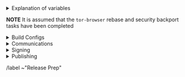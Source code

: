 <details>
  <summary>Explanation of variables</summary>

- `$(BUILD_SERVER)` : the server the main builder is using to build a tor-browser release
- `$(STAGING_SERVER)` : the server the signer is using to to run the signing process
- `$(ESR_VERSION)` : the Mozilla defined ESR version, used in various places for building tor-browser tags, labels, etc
  - example : `91.6.0`
- `$(ESR_TAG)` : the Mozilla defined hg (Mercurial) tag associated with `$(ESR_VERSION)`
  - exmaple : `FIREFOX_91_7_0esr_BUILD2`
- `$(ESR_TAG_PREV)` : the Mozilla defined hg (Mercurial) tag associated with the previous ESR version when rebasing (ie, the ESR version we are rebasing from)
- `$(TOR_BROWSER_MAJOR)` : the Tor Browser major version
  - example : `11`
- `$(TOR_BROWSER_MINOR)` : the Tor Browser minor version
  - example : either `0` or `5`; Alpha's is always `(Stable + 5) % 10`
- `$(TOR_BROWSER_VERSION)` : the Tor Browser version in the format
  - example: `12.5a3`, `12.0.3`
- `$(BUILD_N)` : a project's build revision within a its branch; this is separate from the `$(TOR_BROWSER_BUILD_N)` value; many of the Firefox-related projects have a `$(BUILD_N)` suffix and may differ between projects even when they contribute to the same build.
    - example : `build1`
- `$(TOR_BROWSER_BUILD_N)` : the tor-browser build revision for a given Tor Browser release; used in tagging git commits
    - example : `build2`
    - **NOTE** : A project's `$(BUILD_N)` and `$(TOR_BROWSER_BUILD_N)` may be the same, but it is possible for them to diverge. For example :
        - if we have multiple Tor Browser releases on a given ESR branch the two will become out of sync as the `$(BUILD_N)` value will increase, while the `$(TOR_BROWSER_BUILD_N)` value may stay at `build1` (but the `$(TOR_BROWSER_VERSION)` will increase)
        - if we have build failures unrelated to `tor-browser`, the `$(TOR_BROWSER_BUILD_N)` value will increase while the `$(BUILD_N)` will stay the same.
- `$(TOR_BROWSER_VERSION)` : the published Tor Browser version
    - example : `11.5a6`, `11.0.7`
</details>

**NOTE** It is assumed that the `tor-browser` rebase and security backport tasks have been completed

<details>
  <summary>Build Configs</summary>

### tor-browser-build: https://gitlab.torproject.org/tpo/applications/tor-browser-build.git
Tor Browser Stable lives in the various `maint-$(TOR_BROWSER_MAJOR).$(TOR_BROWSER_MINOR)` (and possibly more specific) branches

- [ ] Update `rbm.conf`
  - [ ] `var/torbrowser_version` : update to next version
  - [ ] `var/torbrowser_build` : update to `$(TOR_BROWSER_BUILD_N)`
  - [ ] ***(Desktop Only)***`var/torbrowser_incremental_from` : update to previous Desktop version
    - **IMPORTANT**: Really *actually* make sure this is the previous Desktop version or else the `make incrementals-*` step will fail
- [ ] Update Desktop-specific build configs
  - [ ] Update `projects/firefox/config`
    - [ ] `browser_build` : update to match `tor-browser` tag
    - [ ] ***(Optional)*** `var/firefox_platform_version` : update to latest `$(ESR_VERSION)` if rebased
  - [ ] Update `projects/translation/config`:
    - [ ] run `make list_translation_updates-release` to get updated hashes
    - [ ] `steps/base-browser/git_hash` : update with `HEAD` commit of project's `base-browser` branch
    - [ ] `steps/base-browser-fluent/git_hash` : update with `HEAD` commit of project's `basebrowser-newidentityftl` branch
    - [ ] `steps/tor-browser/git_hash` : update with `HEAD` commit of project's `tor-browser` branch
    - [ ] `steps/fenix/git_hash` : update with `HEAD` commit of project's `fenix-torbrowserstringsxml` branch
- [ ] Update Android-specific build configs
  - [ ] ***(Optional)*** Update `projects/geckoview/config`
    - [ ] `browser_build` : update to match `tor-browser` tag
    - [ ] ***(Optional)*** `var/geckoview_version` : update to latest `$(ESR_VERSION)` if rebased
  - [ ] ***(Optional)*** Update `projects/tor-android-service/config`
    - [ ] `git_hash` : update with `HEAD` commit of project's `main` branch
  - [ ] ***(Optional)*** Update `projects/application-services/config`:
    **NOTE** we don't currently have any of our own patches for this project
    - [ ] `git_hash` : update to appropriate git commit associated with `$(ESR_VERSION)`
  - [ ] ***(Optional)*** Update `projects/android-components/config`:
    - [ ] `android_components_build` : update to match android-components tag
  - [ ] ***(Optional)*** Update `projects/fenix/config`
    - [ ] `fenix_build` : update to match fenix tag
    - [ ] ***(Optional)*** `var/fenix_version` : update to latest `$(ESR_VERSION)` if rebased
  - [ ] Update allowed_addons.json by running (from `tor-browser-build` root):
    - `./tools/fetch_allowed_addons.py > projects/browser/allowed_addons.json`
- [ ] Update common build configs
  - [ ] Check for NoScript updates here : https://addons.mozilla.org/en-US/firefox/addon/noscript
    - [ ] ***(Optional)*** If new version available, update `noscript` section of `input_files` in `projects/browser/config`
      - [ ] `URL`
      - [ ] `sha256sum`
  - [ ] Check for OpenSSL updates here : https://www.openssl.org/source/
    - [ ] ***(Optional)*** If new 1.X.Y version available, update `projects/openssl/config`
      - [ ] `version` : update to next 1.X.Y version
      - [ ] `input_files/sha256sum` : update to sha256 sum of source tarball
  - [ ] Check for zlib updates here: https://github.com/madler/zlib/releases
    - [ ] **(Optional)** If new tag available, update `projects/zlib/config`
      - [ ] `version` : update to next release tag
  - [ ] Check for tor updates here : https://gitlab.torproject.org/tpo/core/tor/-/tags
    - [ ] ***(Optional)*** Update `projects/tor/config` 
      - [ ] `version` : update to latest non `-alpha` tag (ping dgoulet or ahf if unsure)
  - [ ] Check for go updates here : https://golang.org/dl
    - **NOTE** : Tor Browser Stable uses the latest of the *previous* Stable major series go version (apart from the transition phase from Tor Browser Alpha to Stable, in which case Tor Browser Stable may use the latest major series go version)
    - [ ] ***(Optional)*** Update `projects/go/config`
      - [ ] `version` : update go version
      - [ ] `input_files/sha256sum` for `go` : update sha256sum of archive (sha256 sums are displayed on the go download page)
  - [ ] Update the manual : https://gitlab.torproject.org/tpo/web/manual/-/jobs/
    - [ ] Download the `artifacts.zip` file from latest build stage row (download icon button on the right)
    - [ ] Rename it to `manual_$PIPELINEID.zip`
    - [ ] Upload it to people.tpo
    - [ ] Update `projects/manual/config`
      - [ ] Change the version to `$PIPELINEID`
      - [ ] Update the hash in the input_files section
      - [ ] Update the URL if you have uploaded to a different people.tpo home
- [ ] Update `ChangeLog.txt`
  - [ ] Ensure ChangeLog.txt is sync'd between alpha and stable branches
  - [ ] Check the linked issues: ask people to check if any are missing, remove the not fixed ones
  - [ ] Run `tools/fetch-changelogs.py $(TOR_BROWSER_VERSION)` or `tools/fetch-changelogs.py '#$(ISSUE_NUMBER)'`
    - Make sure you have `requests` installed (e.g., `apt install python3-requests`)
    - The first time you run this script you will need to generate an access token; the script will guide you
  - [ ] Copy the output of the script to the beginning of `ChangeLog.txt` and adjust its output
    - If you used the issue number, you will need to write the Tor Browser version manually
  - [ ] Include any version updates for:
    - [ ] translations
    - [ ] OpenSSL
    - [ ] NoScript
    - [ ] Go
    - [ ] zlib
  - [ ] Include any ESR rebase for Firefox and GeckoView
- [ ] Open MR with above changes
- [ ] Begin build on `$(BUILD_SERVER)` (and fix any issues which come up and update MR)
- [ ] Merge
- [ ] Sign/Tag commit: `make torbrowser-signtag-release`
- [ ] Push tag to `origin`

</details>

<details>
  <summary>Communications</summary>

### notify stakeholders

  <details>
    <summary>email template</summary>

      Hello All,

      Unsigned Tor Browser $(TOR_BROWSER_VERSION) release candidate builds are now available for testing:

      - https://tb-build-05.torproject.org/~$(BUILDER)/builds/release/unsigned/$(TOR_BROWSER_VERSION)/

      The full changelog can be found here:

      - https://gitlab.torproject.org/tpo/applications/tor-browser-build/-/raw/maint-12.0/projects/browser/Bundle-Data/Docs/ChangeLog.txt

  </details>

- [ ] Email tor-qa mailing list: tor-qa@lists.torproject.org
  - Additional information:
    - [ ] Note any new functionality which needs testing
    - [ ] Link to any known issues
- [ ] Email downstream consumers:
  - Recipients:
    - Tails dev mailing list: tails-dev@boum.org
    - Guardian Project: nathan@guardianproject.info
    - torbrowser-launcher: micah@micahflee.com
    - FreeBSD port: freebsd@sysctl.cz <!-- Gitlab user maxfx -->
    - OpenBSD port: caspar@schutijser.com <!-- Gitlab user cschutijser -->
  - [ ] Note any changes which may affect packaging/downstream integration
- [ ] Email upstream stakeholders:
  - ***(Optional, after ESR migration)*** Cloudflare: ask-research@cloudflare.com
    - **NOTE** :  We need to provide them with updated user agent string so they can update their internal machinery to prevent Tor Browser users from getting so many CAPTCHAs

</details>

<details>
  <summary>Signing</summary>

### signing + publishing
- [ ] Ensure builders have matching builds
- [ ] On `$(STAGING_SERVER)`, ensure updated:
  - [ ] `tor-browser-build/tools/signing/set-config`
    - `NSS_DB_DIR` : location of the `nssdb7` directory
  - [ ]  `tor-browser-build/tools/signing/set-config.hosts`
    - `ssh_host_builder` : ssh hostname of machine with unsigned builds
      - **NOTE** : `tor-browser-build` is expected to be in the `$HOME` directory)
    - `ssh_host_linux_signer` : ssh hostname of linux signing machine
    - `ssh_host_macos_signer` : ssh hostname of macOS signing machine
  - [ ] `tor-browser-build/tools/signing/set-config.macos-notarization`
    - `macos_notarization_user` : the email login for a tor notariser Apple Developer account
  - [ ] `set-config.update-responses`
    - `update_responses_repository_dir` : directory where you cloned `git@gitlab.torproject.org:tpo/applications/tor-browser-update-responses.git`
  - [ ] `tor-browser-build/tools/signing/set-config.tbb-version`
    - `tbb_version` : tor browser version string, same as `var/torbrowser_version` in `rbm.conf` (examples: `11.5a12`, `11.0.13`)
    - `tbb_version_build` : the tor-browser-build build number (if `var/torbrowser_build` in `rbm.conf` is `buildN` then this value is `N`)
    - `tbb_version_type` : either `alpha` for alpha releases or `release` for stable releases
- [ ] On `$(STAGING_SERVER)` in a separate `screen` session, run the macOS proxy script:
    - `cd tor-browser-build/tools/signing/`
    - `./macos-signer-proxy`
- [ ] On `$(STAGING_SERVER)` in a separate `screen` session, ensure tor daemon is running with SOCKS5 proxy on the default port 9050
- [ ] run do-all-signing script:
    - `cd tor-browser-build/tools/signing/`
    - `./do-all-signing.sh`
- **NOTE**: at this point the signed binaries should have been copied to `staticiforme`
- [ ] Update `staticiforme.torproject.org`:
  - From `screen` session on `staticiforme.torproject.org`:
  - [ ] Static update components : `static-update-component cdn.torproject.org && static-update-component dist.torproject.org`
  - [ ] Enable update responses : `sudo -u tb-release ./deploy_update_responses-release.sh`
  - [ ] Remove old release data from following places:
    - **NOTE** : Skip this step if the current release is Android or Desktop *only*
    - [ ] `/srv/cdn-master.torproject.org/htdocs/aus1/torbrowser`
    - [ ] `/srv/dist-master.torproject.org/htdocs/torbrowser`
- [ ] Static update components (again) : `static-update-component cdn.torproject.org && static-update-component dist.torproject.org`
- [ ] Publish APKs to Google Play:
  - Log into https://play.google.com/apps/publish
  - Select `Tor Browser` app
  - Navigate to `Release > Production` and click `Create new release` button:
    - Upload the `*.multi.apk` APKs
    - Update Release Name to Tor Browser version number
    - Update Release Notes
    - Next to 'Release notes', click `Copy from a previous release`
    - Edit blog post url to point to most recent blog post
  - Save, review, and configure rollout percentage
    - [ ] 25% rollout when publishing a scheduled update
    - [ ] 100% rollout when publishing a security-driven release
  - [ ] Update rollout percentage to 100% after confirmed no major issues

</details>

<details>
  <summary>Publishing</summary>

### website: https://gitlab.torproject.org/tpo/web/tpo.git
- [ ] `databags/versions.ini` : Update the downloads versions
    - `torbrowser-stable/version` : sort of a catch-all for latest stable version
    - `torbrowser-alpha/version` : sort of a catch-all for latest stable version
    - `torbrowser-*-stable/version` : platform-specific stable versions
    - `torbrowser-*-alpha/version` : platform-specific alpha versions
    - `tor-stable`,`tor-alpha` : set by tor devs, do not touch
- [ ] Push to origin as new branch, open 'Draft :' MR
- [ ] Remove `Draft:` from MR once signed-packages are uploaded
- [ ] Merge
- [ ] Publish after CI passes and builds are published

### blog: https://gitlab.torproject.org/tpo/web/blog.git

- [ ] Duplicate previous Stable or Alpha release blog post as appropriate to new directory under `content/blog/new-release-tor-browser-$(TOR_BROWSER_VERSION)` and update with info on release :
    - [ ] Update Tor Browser version numbers
    - [ ] Note any ESR rebase
    - [ ] Link to any Firefox security updates from ESR upgrade
    - [ ] Link to any Android-specific security backports
    - [ ] Note any updates to :
      - tor
      - OpenSSL
      - NoScript
    - [ ] Convert ChangeLog.txt to markdown format used here by :
      - `tor-browser-build/tools/changelog-format-blog-post`
- [ ] Push to origin as new branch, open `Draft:` MR
- [ ] Remove `Draft:` from MR once signed-packages are uploaded
- [ ] Merge
- [ ] Publish after CI passes and website has been updated

### tor-announce mailing list
- [ ] Send an email to tor-announce@lists.torproject.org, using the same content as the blog post and subject "Tor Browser $version is released".

</details>

/label ~"Release Prep"
